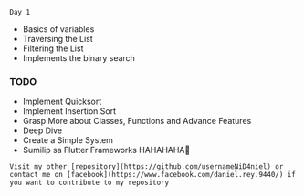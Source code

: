 `Day 1`

- Basics of variables
- Traversing the List
- Filtering the List
- Implements the binary search

### TODO

- Implement Quicksort
- Implement Insertion Sort
- Grasp More about Classes, Functions and Advance Features
- Deep Dive
- Create a Simple System
- Sumilip sa Flutter Frameworks HAHAHAHA🤣

`Visit my other [repository](https://github.com/usernameNiD4niel) or contact me on [facebook](https://www.facebook.com/daniel.rey.9440/) if you want to contribute to my repository`
